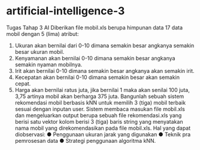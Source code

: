 # artificial-intelligence-3
Tugas Tahap 3 AI
Diberikan file mobil.xls berupa himpunan data 17 data mobil dengan 5 (lima) atribut:
1. Ukuran akan bernilai dari 0-10 dimana semakin besar angkanya semakin besar ukuran mobil.
2. Kenyamanan akan bernilai 0-10 dimana semakin besar angkanya semakin nyaman mobilnya.
3. Irit akan bernilai 0-10 dimana semakin besar angkanya akan semakin irit.
4. Kecepatan akan bernilai 0-10 dimana semakin besar akan semakin cepat.
5. Harga akan bernilai ratus juta, jika bernilai 1 maka akan senilai 100 juta, 3,75 artinya mobil akan berharga 375 juta. Bangunlah sebuah sistem rekomendasi mobil berbasis kNN untuk memilih 3 (tiga) mobil terbaik sesuai dengan inputan user. Sistem membaca masukan file mobil.xls dan mengeluarkan output berupa sebuah file rekomendasi.xls yang berisi satu vektor kolom berisi 3 (tiga) baris string yang menyatakan nama mobil yang direkomendasikan pada file mobil.xls.
Hal yang dapat diobservasi:
● Penggunaan ukuran jarak yang digunakan
● Teknik pra pemrosesan data
● Strategi penggunaan algoritma kNN.
